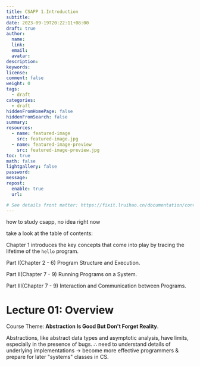 ```yaml
---
title: CSAPP 1.Introduction
subtitle:
date: 2023-09-19T20:22:11+08:00
draft: true
author:
  name:
  link:
  email:
  avatar:
description:
keywords:
license:
comment: false
weight: 0
tags:
  - draft
categories:
  - draft
hiddenFromHomePage: false
hiddenFromSearch: false
summary:
resources:
  - name: featured-image
    src: featured-image.jpg
  - name: featured-image-preview
    src: featured-image-preview.jpg
toc: true
math: false
lightgallery: false
password:
message:
repost:
  enable: true
  url:

# See details front matter: https://fixit.lruihao.cn/documentation/content-management/introduction/#front-matter
---
```


<!--more-->

how to study csapp, no idea right now

take a look at the table of contents:

Chapter 1 introduces the key concepts that come into play by tracing the lifetime of the `hello` program.

Part Ⅰ(Chapter 2 - 6) Program Structure and Execution.

Part Ⅱ(Chapter 7 - 9) Running Programs on a System.

Part Ⅲ(Chapter 7 - 9) Interaction and Communication between Programs.







# Lecture 01: Overview

Course Theme: **Abstraction Is Good But Don't Forget Reality**.

Abstractions, like abstract data types and asymptotic analysis, have limits, especially in the presence of bugs. ∴ need to understand details of underlying implementations → become more effective programmers & prepare for later "systems" classes in CS.